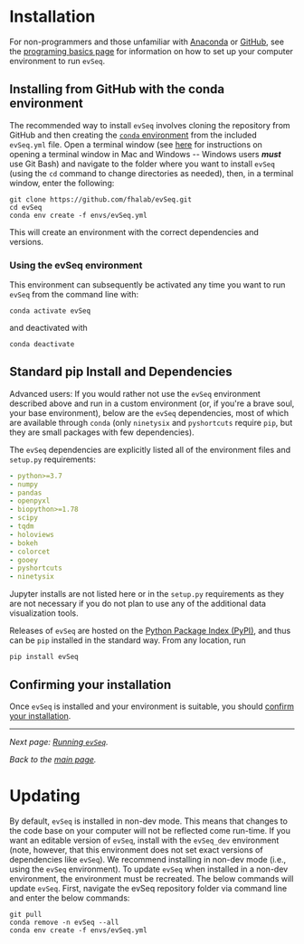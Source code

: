# Installation
For non-programmers and those unfamiliar with [Anaconda](https://www.anaconda.com/) or [GitHub](https://www.github.com), see the [programing basics page](2-basics.md) for information on how to set up your computer environment to run `evSeq`.

## Installing from GitHub with the conda environment
The recommended way to install `evSeq` involves cloning the repository from GitHub and then creating the [`conda` environment](https://conda.io/projects/conda/en/latest/user-guide/concepts/environments.html) from the included `evSeq.yml` file. Open a terminal window (see [here](2-basics.md#opening-a-terminal-window) for instructions on opening a terminal window in Mac and Windows -- Windows users ***must*** use Git Bash) and navigate to the folder where you want to install `evSeq` (using the `cd` command to change directories as needed), then, in a terminal window, enter the following:

```
git clone https://github.com/fhalab/evSeq.git
cd evSeq
conda env create -f envs/evSeq.yml
```

This will create an environment with the correct dependencies and versions.

### Using the evSeq environment
This environment can subsequently be activated any time you want to run `evSeq` from the command line with:
```
conda activate evSeq
```
and deactivated with
```
conda deactivate
```
## Standard pip Install and Dependencies
Advanced users: If you would rather not use the `evSeq` environment described above and run in a custom environment (or, if you're a brave soul, your base environment), below are the `evSeq` dependencies, most of which are available through `conda` (only `ninetysix` and `pyshortcuts` require `pip`, but they are small packages with few dependencies).

The `evSeq` dependencies are explicitly listed all of the environment files and `setup.py` requirements:
```yml
- python>=3.7
- numpy
- pandas
- openpyxl
- biopython>=1.78
- scipy
- tqdm
- holoviews
- bokeh
- colorcet
- gooey
- pyshortcuts
- ninetysix
```
Jupyter installs are not listed here or in the `setup.py` requirements as they are not necessary if you do not plan to use any of the additional data visualization tools.

Releases of `evSeq` are hosted on the [Python Package Index (PyPI)](https://pypi.org/project/evseq/), and thus can be `pip` installed in the standard way. From any location, run
```
pip install evSeq
```

## Confirming your installation
Once `evSeq` is installed and your environment is suitable, you should [confirm your installation](4-usage.md#confirming-your-installation).

---

*Next page: [Running `evSeq`](4-usage.md).*

*Back to the [main page](index.md).*

# Updating
By default, `evSeq` is installed in non-dev mode. This means that changes to the code base on your computer will not be reflected come run-time. If you want an editable version of `evSeq`, install with the `evSeq_dev` environment (note, however, that this environment does not set exact versions of dependencies like `evSeq`). We recommend installing in non-dev mode (i.e., using the `evSeq` environment). To update `evSeq` when installed in a non-dev environment, the environment must be recreated. The below commands will update `evSeq`. First, navigate the evSeq repository folder via command line and enter the below commands:

```
git pull
conda remove -n evSeq --all
conda env create -f envs/evSeq.yml
```